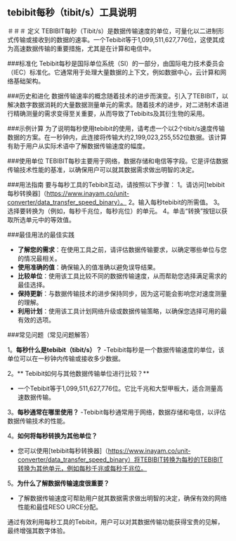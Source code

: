 ## tebibit每秒（tibit/s）工具说明

＃＃＃ 定义
TEBIBIT每秒（Tibit/s）是数据传输速度的单位，可量化以二进制形式传输或接收到的数据的速率。一个Tebibit等于1,099,511,627,776位，这使其成为高速数据传输的重要措施，尤其是在计算和电信中。

###标准化
Tebibit每秒是国际单位系统（SI）的一部分，由国际电力技术委员会（IEC）标准化。它通常用于处理大量数据的上下文，例如数据中心，云计算和网络基础架构。

###历史和进化
数据传输速率的概念随着技术的进步而演变。引入了TEBIBIT，以解决数字数据消耗的大量数据测量单元的需求。随着技术的进步，对二进制术语进行精确测量的需求变得至关重要，从而导致了Tebibits及其衍生物的采用。

###示例计算
为了说明每秒使用tebibit的使用，请考虑一个以2个tibit/s速度传输数据的方案。在一秒钟内，此连接将传输大约2,199,023,255,552位数据。该计算有助于用户从实际术语中了解数据传输速度的幅度。

###使用单位
TEBIBIT每秒主要用于网络，数据存储和电信等字段。它是评估数据传输技术性能的基准，以确保用户可以就其数据需求做出明智的决定。

###用法指南
要与每秒工具的Tebibit互动，请按照以下步骤：
1。请访问[tebibit每秒转换器]（https://www.inayam.co/unit-converter/data_transfer_speed_binary）。
2。输入每秒tebibit的所需值。
3。选择要转换为（例如，每秒千兆位，每秒兆位）的单元。
4。单击“转换”按钮以获取所选单元中的等效值。

###最佳用法的最佳实践
-  **了解您的需求**：在使用工具之前，请评估数据传输要求，以确定哪些单位与您的情况最相关。
-  **使用准确的值**：确保输入的值准确以避免误导结果。
-  **比较单位**：使用该工具比较不同的数据传输速度，从而帮助您选择满足需求的最佳选择。
-  **保持更新**：与数据传输技术的进步保持同步，因为这可能会影响您对速度测量的理解。
-  **利用计划**：使用该工具计划网络升级或数据传输策略，以确保您选择可用的最有效的选项。

###常见问题（常见问题解答）

1。**每秒什么是tebibit（tibit/s）？**
-Tebibit每秒是一个数据传输速度的单位，该单位可以在一秒钟内传输或接收多少数据。

2。** Tebibit如何与其他数据传输单位进行比较？**
- 一个Tebibit等于1,099,511,627,776位。它比千兆和大型甲板大，适合测量高速数据传输。

3。**每秒通常在哪里使用？**
-Tebibit每秒通常用于网络，数据存储和电信，以评估数据传输技术的性能。

4。**如何将每秒转换为其他单位？**
- 您可以使用[tebibit每秒转换器]（https://www.inayam.co/unit-converter/data_transfer_speed_binary）将TEBIBIT转换为每秒的TEBIBIT转换为其他单元，例如每秒千兆或每秒千兆位。

5。**为什么了解数据传输速度很重要？**
- 了解数据传输速度可帮助用户就其数据需求做出明智的决定，确保有效的网络性能和最佳RESO URCE分配。

通过有效利用每秒工具的Tebibit，用户可以对其数据传输功能获得宝贵的见解，最终增强其数字体验。